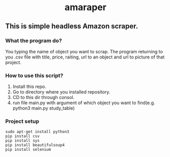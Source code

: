 <h1 align="center">amaraper</h1>

## This is simple headless Amazon scraper.

### What the program do?
You typing the name of object you want to scrap. The program returning to you .csv file with title, price, raiting, url to an object and url to picture of that project.

### How to use this script?
1. Install this repo.
2. Go to directory where you installed repository.
3. CD to this dir through consol.
4. run file main.py with argument of which object you want to find(e.g. python3 main.py study_table)

### Project setup
```
sudo apt-get install python3
pip install csv
pip install sys
pip install beautifulsoup4
pip install selenium
```
